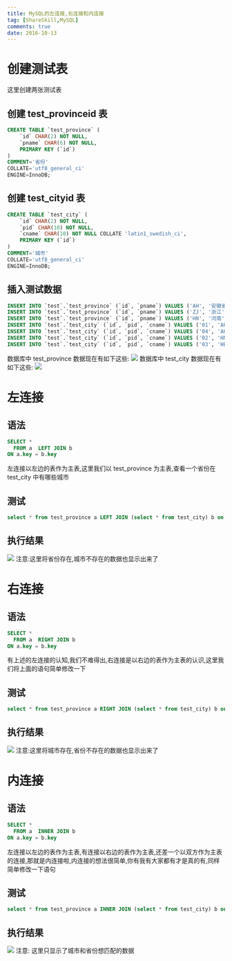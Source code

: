 ```yaml
---
title: MySQL的左连接,右连接和内连接
tag: [ShareSkill,MySQL]
comments: true
date: 2016-10-13
---
```





# 创建测试表
这里创建两张测试表 
## 创建 test_provinceid 表
```sql
CREATE TABLE `test_province` (
	`id` CHAR(2) NOT NULL,
	`pname` CHAR(6) NOT NULL,
	PRIMARY KEY (`id`)
)
COMMENT='省份'
COLLATE='utf8_general_ci'
ENGINE=InnoDB;
```
## 创建 test_cityid 表
```sql
CREATE TABLE `test_city` (
	`id` CHAR(2) NOT NULL,
	`pid` CHAR(10) NOT NULL,
	`cname` CHAR(10) NOT NULL COLLATE 'latin1_swedish_ci',
	PRIMARY KEY (`id`)
)
COMMENT='城市'
COLLATE='utf8_general_ci'
ENGINE=InnoDB;
```
## 插入测试数据
```sql
INSERT INTO `test`.`test_province` (`id`, `pname`) VALUES ('AH', '安徽省');
INSERT INTO `test`.`test_province` (`id`, `pname`) VALUES ('ZJ', '浙江');
INSERT INTO `test`.`test_province` (`id`, `pname`) VALUES ('HN', '河南');
INSERT INTO `test`.`test_city` (`id`, `pid`, `cname`) VALUES ('01', 'AH', '合肥');
INSERT INTO `test`.`test_city` (`id`, `pid`, `cname`) VALUES ('04', 'AH', '六安');
INSERT INTO `test`.`test_city` (`id`, `pid`, `cname`) VALUES ('02', 'HN', '郑州');
INSERT INTO `test`.`test_city` (`id`, `pid`, `cname`) VALUES ('03', 'HB', '石家庄');
```
数据库中 test_province 数据现在有如下这些:
![](http://ww3.sinaimg.cn/large/d9e82fa4jw1f8qv8m5xg0j203z027t8n.jpg)
数据库中 test_city 数据现在有如下这些:
![](http://ww1.sinaimg.cn/large/d9e82fa4jw1f8qv1x80zbj205902sjrf.jpg)

# 左连接
## 语法
```sql
SELECT *
  FROM a  LEFT JOIN b 
ON a.key = b.key
```
左连接以左边的表作为主表,这里我们以 test_province 为主表,查看一个省份在 test_city 中有哪些城市
## 测试
```sql
select * from test_province a LEFT JOIN (select * from test_city) b on a.id = b.pid
```
## 执行结果
![](http://ww1.sinaimg.cn/large/d9e82fa4jw1f8qveidj0ej209b02q74l.jpg)
注意:这里将省份存在,城市不存在的数据也显示出来了

# 右连接
## 语法
```sql
SELECT *
  FROM a  RIGHT JOIN b 
ON a.key = b.key
```
有上述的左连接的认知,我们不难得出,右连接是以右边的表作为主表的认识,这里我们将上面的语句简单修改一下
## 测试
```sql
select * from test_province a RIGHT JOIN (select * from test_city) b on a.id = b.pid
```
## 执行结果
![](http://ww1.sinaimg.cn/large/d9e82fa4jw1f8qv7cnbavj208w028mxc.jpg)
注意:这里将城市存在,省份不存在的数据也显示出来了

# 内连接
## 语法
```sql
SELECT *
  FROM a  INNER JOIN b 
ON a.key = b.key
```
左连接以左边的表作为主表,有连接以右边的表作为主表,还差一个以双方作为主表的连接,那就是内连接啦,内连接的想法很简单,你有我有大家都有才是真的有,同样简单修改一下语句

## 测试
```sql
select * from test_province a INNER JOIN (select * from test_city) b on a.id = b.pid
```

## 执行结果
![](http://ww3.sinaimg.cn/large/d9e82fa4jw1f8qvcx4pd3j207x02d3yo.jpg)
注意: 这里只显示了城市和省份想匹配的数据